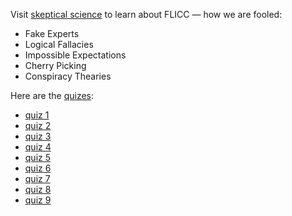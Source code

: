 Visit [skeptical science](https://skepticalscience.com/history-FLICC-5-techniques-science-denial.html) to learn about FLICC — how we are fooled:

* Fake Experts
* Logical Fallacies
* Impossible Expectations
* Cherry Picking
* Conspiracy Thearies

Here are the [quizes](https://twitter.com/johnfocook/status/1171116189046542336):

* [quiz 1](https://gmuchss.az1.qualtrics.com/jfe/form/SV_06Y1KAbPxkH4lb7)
* [quiz 2](https://gmuchss.az1.qualtrics.com/jfe/form/SV_bg5l6PsFotfCEDz)
* [quiz 3](https://gmuchss.az1.qualtrics.com/jfe/form/SV_bg5l6PsFotfCEDz)
* [quiz 4](https://gmuchss.az1.qualtrics.com/jfe/form/SV_aVlJzUfvSpfbF77)
* [quiz 5](https://gmuchss.az1.qualtrics.com/jfe/form/SV_0lDxxd0KDDx2YgB)
* [quiz 6](https://gmuchss.az1.qualtrics.com/jfe/form/SV_emLZfPpiYo4kGDr)
* [quiz 7](https://gmuchss.az1.qualtrics.com/jfe/form/SV_3fITaDAN4PcrZR3)
* [quiz 8](https://gmuchss.az1.qualtrics.com/jfe/form/SV_3WQENXC0s8c4fZP)
* [quiz 9](https://gmuchss.az1.qualtrics.com/jfe/form/SV_b8IGLTuXNrWzW4d)
